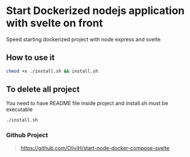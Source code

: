 # Start Dockerized nodejs application with svelte on front
Speed starting dockerized project with node express and svelte 


## How to use it

```bash
chmod +x ./install.sh && install.sh
```

## To delete all project

You need to have README file inside project and install.sh must be executable

```bash
./install.sh
```

### Github Project

> https://github.com/OliviH/start-node-docker-compose-svelte